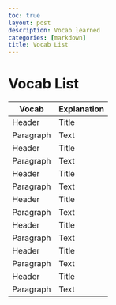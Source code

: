 ```yaml
---
toc: true
layout: post
description: Vocab learned
categories: [markdown]
title: Vocab List
---
```

# Vocab List 


| Vocab      | Explanation |
| ----------- | ----------- |
| Header      | Title       |
| Paragraph   | Text        |
| Header      | Title       |
| Paragraph   | Text        |
| Header      | Title       |
| Paragraph   | Text        |
| Header      | Title       |
| Paragraph   | Text        |
| Header      | Title       |
| Paragraph   | Text        |
| Header      | Title       |
| Paragraph   | Text        |
| Header      | Title       |
| Paragraph   | Text        |

